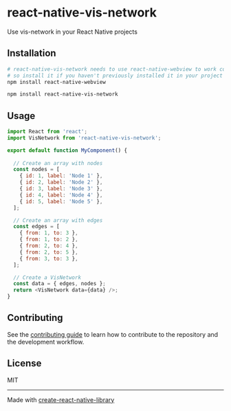 # react-native-vis-network

Use vis-network in your React Native projects

## Installation

```sh
# react-native-vis-network needs to use react-native-webview to work correctly,
# so install it if you haven't previously installed it in your project
npm install react-native-webview

npm install react-native-vis-network
```

## Usage

```js
import React from 'react';
import VisNetwork from 'react-native-vis-network';

export default function MyComponent() {
  
  // Create an array with nodes
  const nodes = [
    { id: 1, label: 'Node 1' },
    { id: 2, label: 'Node 2' },
    { id: 3, label: 'Node 3' },
    { id: 4, label: 'Node 4' },
    { id: 5, label: 'Node 5' },
  ];

  // Create an array with edges
  const edges = [
    { from: 1, to: 3 },
    { from: 1, to: 2 },
    { from: 2, to: 4 },
    { from: 2, to: 5 },
    { from: 3, to: 3 },
  ];

  // Create a VisNetwork
  const data = { edges, nodes };
  return <VisNetwork data={data} />;
}
```

## Contributing

See the [contributing guide](CONTRIBUTING.md) to learn how to contribute to the repository and the development workflow.

## License

MIT

---

Made with [create-react-native-library](https://github.com/callstack/react-native-builder-bob)
